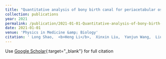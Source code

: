 ```yaml
---
title: "Quantitative analysis of bony birth canal for periacetabular osteotomy patient by template fitting"
collection: publications
year: 2021
permalink: /publication/2021-01-01-Quantitative-analysis-of-bony-birth-canal-for-periacetabular-osteotomy-patient-by-template-fitting
date: 2021-01-01
venue: 'Physics in Medicine &amp; Biology'
citation: ' Long Shao,  <b>Heng Li</b>,  Xinxin Liu,  Yanjun Wang,  Liujia Shi,  Danni Ai,  Jingfan Fan,  Hong Song,  Hong Zhang,  Jian Yang, &quot;Quantitative analysis of bony birth canal for periacetabular osteotomy patient by template fitting.&quot; Physics in Medicine &amp;amp; Biology, 2021.'
---
```

Use [Google Scholar](https://scholar.google.com/scholar?q=Quantitative+analysis+of+bony+birth+canal+for+periacetabular+osteotomy+patient+by+template+fitting){:target="_blank"} for full citation